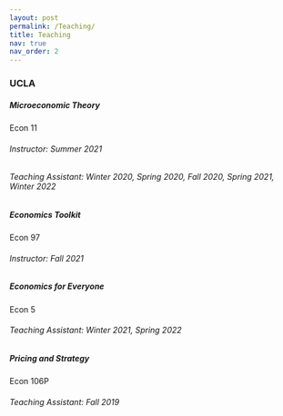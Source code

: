 ```yaml
---
layout: post
permalink: /Teaching/
title: Teaching
nav: true
nav_order: 2
---
```


<h3 class="mt-4">UCLA</h3>

<div class="card mt-3">
  <div class="p-3">
    <div class="row">
      <div class="col-sm-10">
        <h5 class="font-weight-bold">Microeconomic Theory</h5>
      </div>
      <div class="col-sm-2 text-left text-sm-right">
        <span class="badge font-weight-bold danger-color-dark darken-1 text-uppercase align-middle"  target="_blank">
            Econ 11
        </span>
      </div>
    </div>
    <h6 class="font-italic mt-2 mt-sm-0">Instructor: Summer 2021</h6>
    <h6 class="font-italic mt-2 mt-sm-0">Teaching Assistant: Winter 2020, Spring 2020, Fall 2020, Spring 2021, Winter 2022</h6>
  </div>
</div>

<div class="card mt-3">
  <div class="p-3">
    <div class="row">
      <div class="col-sm-10">
        <h5 class="font-weight-bold">Economics Toolkit</h5>
      </div>
      <div class="col-sm-2 text-left text-sm-right">
        <span class="badge font-weight-bold danger-color-dark darken-1 text-uppercase align-middle"  target="_blank">
            Econ 97
        </span>
      </div>
    </div>
    <h6 class="font-italic mt-2 mt-sm-0">Instructor: Fall 2021</h6>
  </div>
</div>

<div class="card mt-3">
  <div class="p-3">
    <div class="row">
      <div class="col-sm-10">
        <h5 class="font-weight-bold">Economics for Everyone</h5>
      </div>
      <div class="col-sm-2 text-left text-sm-right">
        <span class="badge font-weight-bold danger-color-dark darken-1 text-uppercase align-middle"  target="_blank">
            Econ 5
        </span>
      </div>
    </div>
    <h6 class="font-italic mt-2 mt-sm-0">Teaching Assistant: Winter 2021, Spring 2022</h6>
  </div>
</div>

<div class="card mt-3">
  <div class="p-3">
    <div class="row">
      <div class="col-sm-10">
        <h5 class="font-weight-bold">Pricing and Strategy</h5>
      </div>
      <div class="col-sm-2 text-left text-sm-right">
        <span class="badge font-weight-bold danger-color-dark darken-1 text-uppercase align-middle"  target="_blank">
            Econ 106P
        </span>
      </div>
    </div>
    <h6 class="font-italic mt-2 mt-sm-0">Teaching Assistant: Fall 2019</h6>
  </div>
</div>
